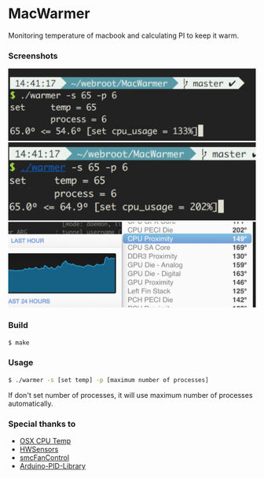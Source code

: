 # MacWarmer
Monitoring temperature of macbook and calculating PI to keep it warm.

### Screenshots

![](https://github.com/XJBTech/MacWarmer/raw/master/img/1.jpeg)
![](https://github.com/XJBTech/MacWarmer/raw/master/img/2.jpeg)
![](https://github.com/XJBTech/MacWarmer/raw/master/img/3.jpeg)

### Build

```sh
$ make
```

### Usage

```sh
$ ./warmer -s [set temp] -p [maximum number of processes]
```

If don't set number of processes, it will use maximum number of processes automatically.

### Special thanks to

* [OSX CPU Temp](https://github.com/lavoiesl/osx-cpu-temp)
* [HWSensors](https://github.com/kozlek/HWSensors)
* [smcFanControl](https://github.com/hholtmann/smcFanControl/tree/master/smc-command)
* [Arduino-PID-Library](https://github.com/br3ttb/Arduino-PID-Library)